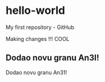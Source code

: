 hello-world
===========

My first repository - GitHub

Making changes !!! COOL 

Dodao novu granu An3l!
---------------------
Dodao novu granu An31!